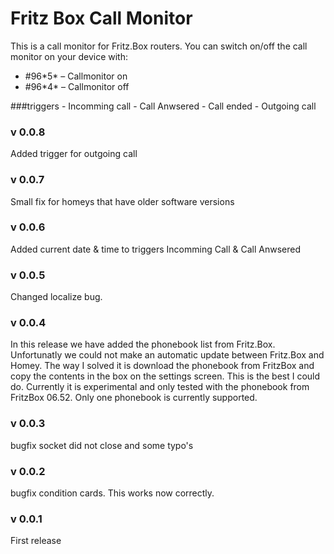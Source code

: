 # Fritz Box Call Monitor

This is a call monitor for Fritz.Box routers. You can switch on/off the call monitor on your device with:

  - #96\*5* – Callmonitor on
  - #96\*4* – Callmonitor off

###triggers
    - Incomming call
    - Call Anwsered
    - Call ended
    - Outgoing call

### v 0.0.8 
Added trigger for outgoing call

### v 0.0.7
Small fix for homeys that have older software versions

### v 0.0.6
Added current date & time to triggers Incomming Call & Call Anwsered

### v 0.0.5
Changed localize bug.

### v 0.0.4
In this release we have added the phonebook list from Fritz.Box. Unfortunatly we could not make an automatic update between Fritz.Box and Homey. The way I solved it is download the phonebook from FritzBox and copy the contents in the box on the settings screen. This is the best I could do. Currently it is experimental and only tested with the phonebook from FritzBox 06.52. Only one phonebook is currently supported.


### v 0.0.3
bugfix socket did not close and some typo's

### v 0.0.2
bugfix condition cards. This works now correctly.


### v 0.0.1
First release




